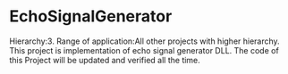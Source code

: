 # EchoSignalGenerator

Hierarchy:3. Range of application:All other projects with higher hierarchy. This project is implementation of echo signal generator DLL. The code of this Project will be updated and verified all the time.